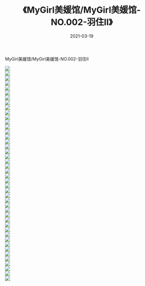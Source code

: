 ﻿---
layout: post
title:  《MyGirl美媛馆/MyGirl美媛馆-NO.002-羽住II》
date:   2021-03-19
img: http://pic.660000.xyz/1:/网络美图/2021/MyGirl美媛馆/MyGirl美媛馆-NO.002-羽住II/000.jpg
categories: [美女, 清纯, 唯美]
---

MyGirl美媛馆/MyGirl美媛馆-NO.002-羽住II

 ![](http://pic.660000.xyz/1:/网络美图/2021/MyGirl美媛馆/MyGirl美媛馆-NO.002-羽住II/001.jpg) <br>![](http://pic.660000.xyz/1:/网络美图/2021/MyGirl美媛馆/MyGirl美媛馆-NO.002-羽住II/002.jpg) <br>![](http://pic.660000.xyz/1:/网络美图/2021/MyGirl美媛馆/MyGirl美媛馆-NO.002-羽住II/003.jpg) <br>![](http://pic.660000.xyz/1:/网络美图/2021/MyGirl美媛馆/MyGirl美媛馆-NO.002-羽住II/004.jpg) <br>![](http://pic.660000.xyz/1:/网络美图/2021/MyGirl美媛馆/MyGirl美媛馆-NO.002-羽住II/005.jpg) <br>![](http://pic.660000.xyz/1:/网络美图/2021/MyGirl美媛馆/MyGirl美媛馆-NO.002-羽住II/006.jpg) <br>![](http://pic.660000.xyz/1:/网络美图/2021/MyGirl美媛馆/MyGirl美媛馆-NO.002-羽住II/007.jpg) <br>![](http://pic.660000.xyz/1:/网络美图/2021/MyGirl美媛馆/MyGirl美媛馆-NO.002-羽住II/008.jpg) <br>![](http://pic.660000.xyz/1:/网络美图/2021/MyGirl美媛馆/MyGirl美媛馆-NO.002-羽住II/009.jpg) <br>![](http://pic.660000.xyz/1:/网络美图/2021/MyGirl美媛馆/MyGirl美媛馆-NO.002-羽住II/010.jpg) <br>![](http://pic.660000.xyz/1:/网络美图/2021/MyGirl美媛馆/MyGirl美媛馆-NO.002-羽住II/011.jpg) <br>![](http://pic.660000.xyz/1:/网络美图/2021/MyGirl美媛馆/MyGirl美媛馆-NO.002-羽住II/012.jpg) <br>![](http://pic.660000.xyz/1:/网络美图/2021/MyGirl美媛馆/MyGirl美媛馆-NO.002-羽住II/013.jpg) <br>![](http://pic.660000.xyz/1:/网络美图/2021/MyGirl美媛馆/MyGirl美媛馆-NO.002-羽住II/014.jpg) <br>![](http://pic.660000.xyz/1:/网络美图/2021/MyGirl美媛馆/MyGirl美媛馆-NO.002-羽住II/015.jpg) <br>![](http://pic.660000.xyz/1:/网络美图/2021/MyGirl美媛馆/MyGirl美媛馆-NO.002-羽住II/016.jpg) <br>![](http://pic.660000.xyz/1:/网络美图/2021/MyGirl美媛馆/MyGirl美媛馆-NO.002-羽住II/017.jpg) <br>![](http://pic.660000.xyz/1:/网络美图/2021/MyGirl美媛馆/MyGirl美媛馆-NO.002-羽住II/018.jpg) <br>![](http://pic.660000.xyz/1:/网络美图/2021/MyGirl美媛馆/MyGirl美媛馆-NO.002-羽住II/019.jpg) <br>![](http://pic.660000.xyz/1:/网络美图/2021/MyGirl美媛馆/MyGirl美媛馆-NO.002-羽住II/020.jpg) <br>![](http://pic.660000.xyz/1:/网络美图/2021/MyGirl美媛馆/MyGirl美媛馆-NO.002-羽住II/021.jpg) <br>![](http://pic.660000.xyz/1:/网络美图/2021/MyGirl美媛馆/MyGirl美媛馆-NO.002-羽住II/022.jpg) <br>![](http://pic.660000.xyz/1:/网络美图/2021/MyGirl美媛馆/MyGirl美媛馆-NO.002-羽住II/023.jpg) <br>![](http://pic.660000.xyz/1:/网络美图/2021/MyGirl美媛馆/MyGirl美媛馆-NO.002-羽住II/024.jpg) <br>![](http://pic.660000.xyz/1:/网络美图/2021/MyGirl美媛馆/MyGirl美媛馆-NO.002-羽住II/025.jpg) <br>![](http://pic.660000.xyz/1:/网络美图/2021/MyGirl美媛馆/MyGirl美媛馆-NO.002-羽住II/026.jpg) <br>![](http://pic.660000.xyz/1:/网络美图/2021/MyGirl美媛馆/MyGirl美媛馆-NO.002-羽住II/027.jpg) <br>![](http://pic.660000.xyz/1:/网络美图/2021/MyGirl美媛馆/MyGirl美媛馆-NO.002-羽住II/028.jpg) <br>![](http://pic.660000.xyz/1:/网络美图/2021/MyGirl美媛馆/MyGirl美媛馆-NO.002-羽住II/029.jpg) <br>![](http://pic.660000.xyz/1:/网络美图/2021/MyGirl美媛馆/MyGirl美媛馆-NO.002-羽住II/030.jpg) <br>![](http://pic.660000.xyz/1:/网络美图/2021/MyGirl美媛馆/MyGirl美媛馆-NO.002-羽住II/031.jpg) <br>![](http://pic.660000.xyz/1:/网络美图/2021/MyGirl美媛馆/MyGirl美媛馆-NO.002-羽住II/032.jpg) <br>![](http://pic.660000.xyz/1:/网络美图/2021/MyGirl美媛馆/MyGirl美媛馆-NO.002-羽住II/033.jpg) <br>![](http://pic.660000.xyz/1:/网络美图/2021/MyGirl美媛馆/MyGirl美媛馆-NO.002-羽住II/034.jpg) <br>![](http://pic.660000.xyz/1:/网络美图/2021/MyGirl美媛馆/MyGirl美媛馆-NO.002-羽住II/035.jpg) <br>![](http://pic.660000.xyz/1:/网络美图/2021/MyGirl美媛馆/MyGirl美媛馆-NO.002-羽住II/036.jpg) <br>![](http://pic.660000.xyz/1:/网络美图/2021/MyGirl美媛馆/MyGirl美媛馆-NO.002-羽住II/037.jpg) <br>![](http://pic.660000.xyz/1:/网络美图/2021/MyGirl美媛馆/MyGirl美媛馆-NO.002-羽住II/038.jpg) <br>![](http://pic.660000.xyz/1:/网络美图/2021/MyGirl美媛馆/MyGirl美媛馆-NO.002-羽住II/039.jpg) <br>![](http://pic.660000.xyz/1:/网络美图/2021/MyGirl美媛馆/MyGirl美媛馆-NO.002-羽住II/040.jpg) <br>![](http://pic.660000.xyz/1:/网络美图/2021/MyGirl美媛馆/MyGirl美媛馆-NO.002-羽住II/041.jpg) <br>![](http://pic.660000.xyz/1:/网络美图/2021/MyGirl美媛馆/MyGirl美媛馆-NO.002-羽住II/042.jpg) <br>![](http://pic.660000.xyz/1:/网络美图/2021/MyGirl美媛馆/MyGirl美媛馆-NO.002-羽住II/043.jpg) <br>![](http://pic.660000.xyz/1:/网络美图/2021/MyGirl美媛馆/MyGirl美媛馆-NO.002-羽住II/044.jpg) <br>